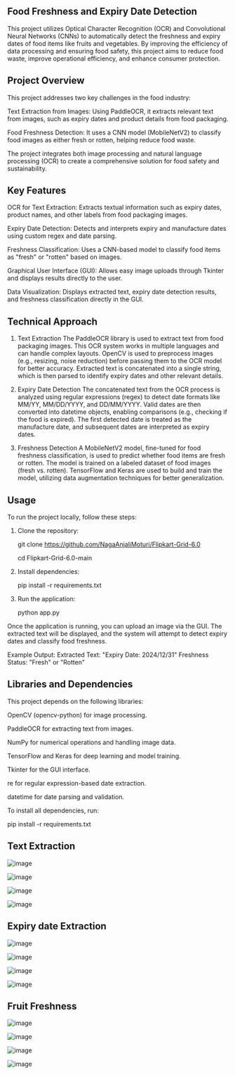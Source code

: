 ## **Food Freshness and Expiry Date Detection**

This project utilizes Optical Character Recognition (OCR) and Convolutional Neural Networks (CNNs) to automatically detect the freshness and expiry dates of food items like fruits and vegetables. By improving the efficiency of data processing and ensuring food safety, this project aims to reduce food waste, improve operational efficiency, and enhance consumer protection.

## **Project Overview**
This project addresses two key challenges in the food industry:

Text Extraction from Images: Using PaddleOCR, it extracts relevant text from images, such as expiry dates and product details from food packaging.

Food Freshness Detection: It uses a CNN model (MobileNetV2) to classify food images as either fresh or rotten, helping reduce food waste.

The project integrates both image processing and natural language processing (OCR) to create a comprehensive solution for food safety and sustainability.

## **Key Features**
OCR for Text Extraction: Extracts textual information such as expiry dates, product names, and other labels from food packaging images.

Expiry Date Detection: Detects and interprets expiry and manufacture dates using custom regex and date parsing.

Freshness Classification: Uses a CNN-based model to classify food items as "fresh" or "rotten" based on images.

Graphical User Interface (GUI): Allows easy image uploads through Tkinter and displays results directly to the user.

Data Visualization: Displays extracted text, expiry date detection results, and freshness classification directly in the GUI.

## **Technical Approach**

1. Text Extraction
The PaddleOCR library is used to extract text from food packaging images. This OCR system works in multiple languages and can handle complex layouts.
OpenCV is used to preprocess images (e.g., resizing, noise reduction) before passing them to the OCR model for better accuracy.
Extracted text is concatenated into a single string, which is then parsed to identify expiry dates and other relevant details.

2. Expiry Date Detection
The concatenated text from the OCR process is analyzed using regular expressions (regex) to detect date formats like MM/YY, MM/DD/YYYY, and DD/MM/YYYY.
Valid dates are then converted into datetime objects, enabling comparisons (e.g., checking if the food is expired).
The first detected date is treated as the manufacture date, and subsequent dates are interpreted as expiry dates.

3. Freshness Detection
A MobileNetV2 model, fine-tuned for food freshness classification, is used to predict whether food items are fresh or rotten.
The model is trained on a labeled dataset of food images (fresh vs. rotten).
TensorFlow and Keras are used to build and train the model, utilizing data augmentation techniques for better generalization.

## **Usage**
To run the project locally, follow these steps:

1. Clone the repository:

   git clone https://github.com/NagaAnjaliMoturi/Flipkart-Grid-6.0

   cd Flipkart-Grid-6.0-main

2. Install dependencies:

   pip install -r requirements.txt

3. Run the application:

   python app.py

Once the application is running, you can upload an image via the GUI. The extracted text will be displayed, and the system will attempt to detect expiry dates and classify food freshness.

Example Output:
Extracted Text: "Expiry Date: 2024/12/31"
Freshness Status: "Fresh" or "Rotten"

## Libraries and Dependencies
This project depends on the following libraries:

OpenCV (opencv-python) for image processing.

PaddleOCR for extracting text from images.

NumPy for numerical operations and handling image data.

TensorFlow and Keras for deep learning and model training.

Tkinter for the GUI interface.

re for regular expression-based date extraction.

datetime for date parsing and validation.

To install all dependencies, run:

pip install -r requirements.txt

## Text Extraction
![image](https://github.com/user-attachments/assets/d67ee0c8-85da-4732-914c-225641f1764f)

![image](https://github.com/user-attachments/assets/e54034c6-4ff8-42f4-a08f-2631f91f7302)

![image](https://github.com/user-attachments/assets/a1fb401a-2a9a-4dd9-9e73-2a37e3843c8a)

![image](https://github.com/user-attachments/assets/3e4baf49-1bdf-4b40-9e0d-6e06c9d4dd4c)


## Expiry date Extraction
![image](https://github.com/user-attachments/assets/322e0d54-e514-422e-8a6d-b202c7095a57)

![image](https://github.com/user-attachments/assets/0aba5272-1eda-4fca-95c8-bd96277122bc)

![image](https://github.com/user-attachments/assets/bfe2b1ef-0988-4408-b7e5-a1dffd3dcc0c)

![image](https://github.com/user-attachments/assets/89aac366-1a2c-470d-ba74-e2230dc6cea4)


## Fruit Freshness
![image](https://github.com/user-attachments/assets/a60b6677-0ac0-496b-b717-5450d0df98c2)

![image](https://github.com/user-attachments/assets/fb1b4c09-4bf7-4dbc-ba2f-dea078851998)

![image](https://github.com/user-attachments/assets/5e0ed04d-d023-427e-94dc-d867afd3afa5)

![image](https://github.com/user-attachments/assets/94c6a5ec-7dff-468c-b962-e1107f75d6ae)








